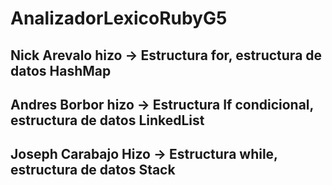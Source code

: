 # AnalizadorLexicoRubyG5
## Nick Arevalo hizo -> Estructura for, estructura de datos HashMap
## Andres Borbor hizo -> Estructura If condicional, estructura de datos LinkedList
## Joseph Carabajo Hizo -> Estructura while, estructura de datos Stack
